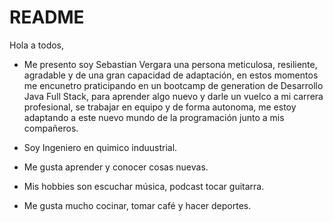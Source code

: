 # README
Hola a todos,
- Me presento soy Sebastian Vergara una persona meticulosa, resiliente, agradable y de una gran capacidad de adaptación, en estos momentos me encunetro praticipando en un bootcamp de generation de Desarrollo Java Full Stack, para aprender algo nuevo y darle un vuelco a mi carrera profesional, se trabajar en equipo y de forma autonoma, me estoy adaptando a este nuevo mundo de la programación junto a mis compañeros.

- Soy Ingeniero en quimico induustrial.
- Me gusta aprender y conocer cosas nuevas.
- Mis hobbies son escuchar música, podcast tocar guitarra.
- Me gusta mucho cocinar, tomar café y hacer deportes.
